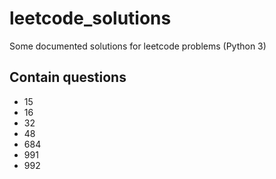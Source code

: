 # leetcode_solutions
Some documented solutions for leetcode problems (Python 3)

## Contain questions
* 15
* 16
* 32
* 48
* 684
* 991
* 992